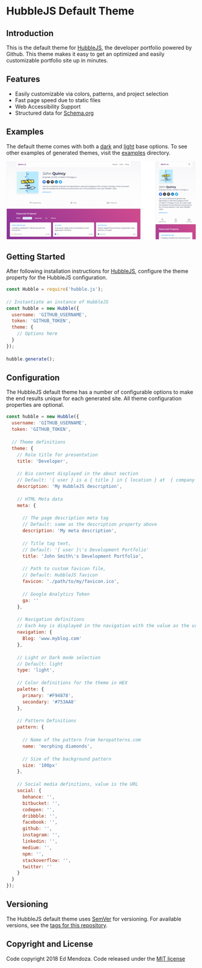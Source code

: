 # HubbleJS Default Theme

## Introduction
This is the default theme for [HubbleJS](https://github.com/Polyneue/hubblejs), the developer portfolio powered by Github. This theme makes it easy to get an optimized and easily customizable portfolio site up in minutes.

## Features

* Easily customizable via colors, patterns, and project selection
* Fast page speed due to static files
* Web Accessibility Support
* Structured data for [Schema.org](http://schema.org/)

## Examples

The default theme comes with both a [dark](./examples/images/hubblejs-default-theme-dark-example.png) and [light](./examples/images/hubblejs-default-theme-light-example.png) base options. To see other examples of generated themes, visit the [examples](./examples) directory.

![HubbleJS Default Theme - Light](./examples/images/hubblejs-default-theme-light-example.png)

## Getting Started

After following installation instructions for [HubbleJS](https://github.com/Polyneue/hubblejs), configure the theme property for the HubbleJS configuration.

```javascript
const Hubble = require('hubble.js');

// Instantiate an instance of HubbleJS
const hubble = new Hubble({
  username: 'GITHUB_USERNAME',
  token: 'GITHUB_TOKEN',
  theme: {
    // Options here
  }
});

hubble.generate();
```

## Configuration

The HubbleJS default theme has a number of configurable options to make the end results unique for each generated site. All theme configuration properties are optional.

```javascript
const hubble = new Hubble({
  username: 'GITHUB_USERNAME',
  token: 'GITHUB_TOKEN',

  // Theme definitions
  theme: {
    // Role title for presentation
    title: 'Developer',
  
    // Bio content displayed in the about section
    // Default: '{ user } is a { title } in { location } at  { company }'
    description: 'My HubbleJS description',
  
    // HTML Meta data
    meta: {
  
      // The page description meta tag
      // Default: same as the description property above
      description: 'My meta description',
  
      // Title tag text,
      // Default: '{ user }\'s Development Portfolio'
      title: 'John Smith\'s Development Portfolio',
  
      // Path to custom favicon file,
      // Default: HubbleJS favicon
      favicon: './path/to/my/favicon.ico',

      // Google Analytics Token
      ga: ''
    },
  
    // Navigation definitions
    // Each key is displayed in the navigation with the value as the url
    navigation: {
      Blog: 'www.myblog.com'
    },
  
    // Light or Dark mode selection
    // Default: light
    type: 'light',
  
    // Color definitions for the theme in HEX
    palette: {
      primary: '#F94878',
      secondary: '#753AA8'
    },
  
    // Pattern Definitions
    pattern: {
  
      // Name of the pattern from heropatterns.com
      name: 'morphing diamonds',
  
      // Size of the background pattern
      size: '100px'
    },
  
    // Social media definitions, value is the URL
    social: {
      behance: '',
      bitbucket: '',
      codepen: '',
      dribbble: '',
      facebook: '',
      github: '',
      instagram: '',
      linkedin: '',
      medium: '',
      npm: '',
      stackoverflow: '',
      twitter: ''
    }
  }
});
```

## Versioning

The HubbleJS default theme uses [SemVer](http://semver.org/) for versioning. For available versions, see the [tags for this repository](https://github.com/Polyneue/hubblejs-default-theme/releases).

## Copyright and License

Code copyright 2018 Ed Mendoza. Code released under the [MIT license](./LICENSE)
